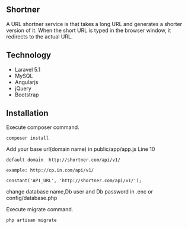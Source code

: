 ## Shortner

A URL shortner service is that takes a long URL and generates a shorter version of it. When the short URL is typed in the browser window, it redirects to the actual URL.

## Technology
	
* Laravel 5.1
* MySQL
* Angularjs
* jQuery
* Bootstrap


## Installation

Execute composer command.

	composer install
	
Add your base url(domain name) in public/app/app.js Line 10

	default domain  http://shortner.com/api/v1/
	
	example: http://cp.in.com/api/v1/

	constant('API_URL', 'http://shortner.com/api/v1/');
	
change database name,Db user and Db password in .enc or config/database.php


Execute migrate command.


	php artisan migrate
	

	

